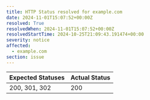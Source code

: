 ```yaml
---
title: HTTP Status resolved for example.com
date: 2024-11-01T15:07:52+00:00Z
resolved: True
resolvedWhen: 2024-11-01T15:07:52+00:00Z
resolvedStartTime: 2024-10-25T21:09:43.191474+00:00
severity: notice
affected:
  - example.com
section: issue
---
```


| Expected Statuses | Actual Status  |
|-------------------|----------------|
| 200, 301, 302 | 200 |

